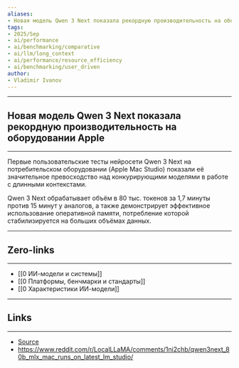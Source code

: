 ```yaml
---
aliases: 
- Новая модель Qwen 3 Next показала рекордную производительность на оборудовании Apple
tags:
- 2025/Sep
- ai/performance
- ai/benchmarking/comparative
- ai/llm/long_context
- ai/performance/resource_efficiency
- ai/benchmarking/user_driven
author:
- Vladimir Ivanov
---
```

-----
##  Новая модель Qwen 3 Next показала рекордную производительность на оборудовании Apple 
-----
Первые пользовательские тесты нейросети Qwen 3 Next на потребительском оборудовании (Apple Mac Studio) показали её значительное превосходство над конкурирующими моделями в работе с длинными контекстами. 

Qwen 3 Next обрабатывает объём в 80 тыс. токенов за 1,7 минуты против 15 минут у аналогов, а также демонстрирует эффективное использование оперативной памяти, потребление которой стабилизируется на больших объёмах данных.

---
## Zero-links
---
- [[0 ИИ-модели и системы]]
- [[0 Платформы, бенчмарки и стандарты]]
- [[0 Характеристики ИИ-модели]]

---
## Links
---
- [Source](https://t.me/turboproject/2161)
- https://www.reddit.com/r/LocalLLaMA/comments/1ni2chb/qwen3next_80b_mlx_mac_runs_on_latest_lm_studio/